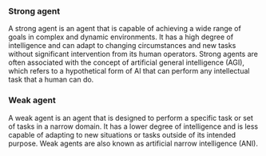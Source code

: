 ### Strong agent
A strong agent is an agent that is capable of achieving a wide range of goals in complex and dynamic environments. It has a high degree of intelligence and can adapt to changing circumstances and new tasks without significant intervention from its human operators. Strong agents are often associated with the concept of artificial general intelligence (AGI), which refers to a hypothetical form of AI that can perform any intellectual task that a human can do.


### Weak agent
A weak agent is an agent that is designed to perform a specific task or set of tasks in a narrow domain. It has a lower degree of intelligence and is less capable of adapting to new situations or tasks outside of its intended purpose. Weak agents are also known as artificial narrow intelligence (ANI).
